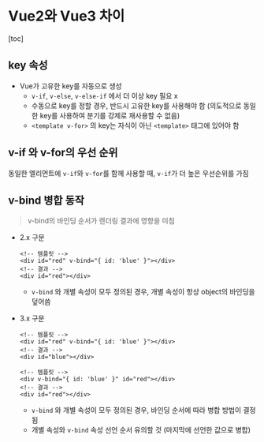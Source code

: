 # Vue2와 Vue3 차이

[toc]

## key 속성

- Vue가 고유한 key를 자동으로 생성
  - `v-if`, `v-else`, `v-else-if` 에서 더 이상 key 필요 x
  - 수동으로 key를 정할 경우, 반드시 고유한 key를 사용해야 함 (의도적으로 동일한 key를 사용하여 분기를 강제로 재사용할 수 없음)
  - `<template v-for>` 의 key는 자식이 아닌 `<template>` 태그에 있어야 함



## v-if 와 v-for의 우선 순위

동일한 엘리먼트에 `v-if`와 `v-for`를 함께 사용할 때, `v-if`가 더 높은 우선순위를 가짐



## v-bind 병합 동작

> v-bind의 바인딩 순서가 렌더링 결과에 영항을 미침

- 2.x 구문

  ```vue
  <!-- 템플릿 -->
  <div id="red" v-bind="{ id: 'blue' }"></div>
  <!-- 결과 -->
  <div id="red"></div>
  ```

  - `v-bind` 와 개별 속성이 모두 정의된 경우, 개별 속성이 항상 object의 바인딩을 덮어씀

- 3.x 구문

  ```vue
  <!-- 템플릿 -->
  <div id="red" v-bind="{ id: 'blue' }"></div>
  <!-- 결과 -->
  <div id="blue"></div>
  
  <!-- 템플릿 -->
  <div v-bind="{ id: 'blue' }" id="red"></div>
  <!-- 결과 -->
  <div id="red"></div>
  ```

  - `v-bind` 와 개별 속성이 모두 정의된 경우, 바인딩 순서에 따라 병합 방법이 결정됨
  - 개별 속성와 `v-bind` 속성 선언 순서 유의할 것 (마지막에 선언한 값으로 병합)
